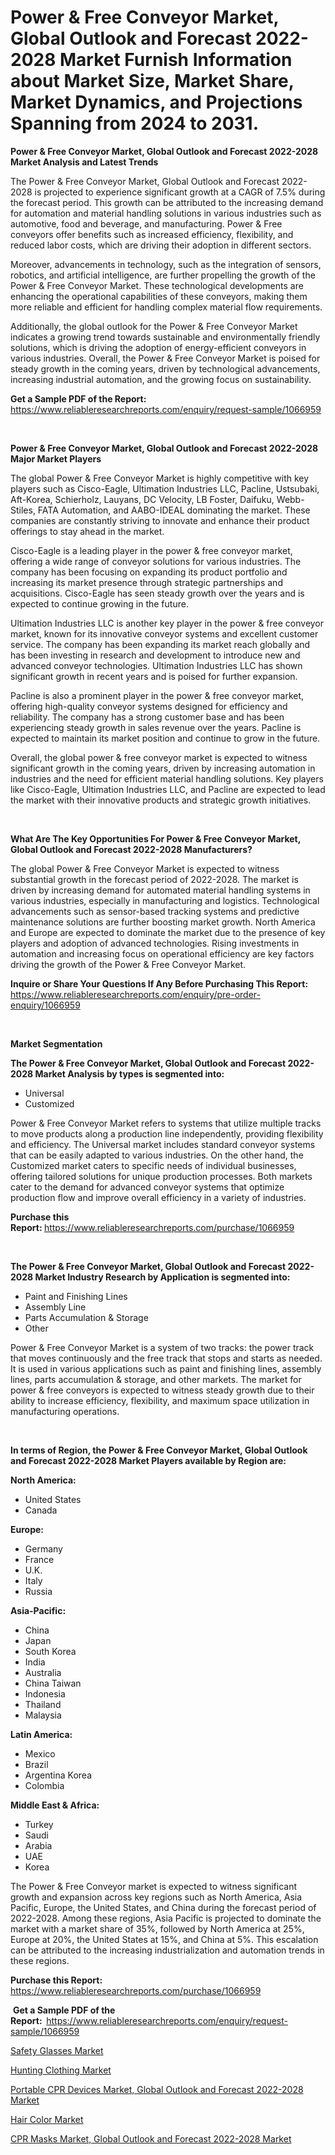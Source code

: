<p><h1>Power & Free Conveyor Market, Global Outlook and Forecast 2022-2028 Market Furnish Information about Market Size, Market Share, Market Dynamics, and Projections Spanning from 2024 to 2031.</h1></p><p><strong>Power & Free Conveyor Market, Global Outlook and Forecast 2022-2028 Market Analysis and Latest Trends</strong></p>
<p><p>The Power & Free Conveyor Market, Global Outlook and Forecast 2022-2028 is projected to experience significant growth at a CAGR of 7.5% during the forecast period. This growth can be attributed to the increasing demand for automation and material handling solutions in various industries such as automotive, food and beverage, and manufacturing. Power & Free conveyors offer benefits such as increased efficiency, flexibility, and reduced labor costs, which are driving their adoption in different sectors.</p><p>Moreover, advancements in technology, such as the integration of sensors, robotics, and artificial intelligence, are further propelling the growth of the Power & Free Conveyor Market. These technological developments are enhancing the operational capabilities of these conveyors, making them more reliable and efficient for handling complex material flow requirements.</p><p>Additionally, the global outlook for the Power & Free Conveyor Market indicates a growing trend towards sustainable and environmentally friendly solutions, which is driving the adoption of energy-efficient conveyors in various industries. Overall, the Power & Free Conveyor Market is poised for steady growth in the coming years, driven by technological advancements, increasing industrial automation, and the growing focus on sustainability.</p></p>
<p><strong>Get a Sample PDF of the Report:&nbsp;</strong> <a href="https://www.reliableresearchreports.com/enquiry/request-sample/1066959">https://www.reliableresearchreports.com/enquiry/request-sample/1066959</a></p>
<p>&nbsp;</p>
<p><strong>Power & Free Conveyor Market, Global Outlook and Forecast 2022-2028 Major Market Players</strong></p>
<p><p>The global Power & Free Conveyor Market is highly competitive with key players such as Cisco-Eagle, Ultimation Industries LLC, Pacline, Ustsubaki, Aft-Korea, Schierholz, Lauyans, DC Velocity, LB Foster, Daifuku, Webb-Stiles, FATA Automation, and AABO-IDEAL dominating the market. These companies are constantly striving to innovate and enhance their product offerings to stay ahead in the market.</p><p>Cisco-Eagle is a leading player in the power & free conveyor market, offering a wide range of conveyor solutions for various industries. The company has been focusing on expanding its product portfolio and increasing its market presence through strategic partnerships and acquisitions. Cisco-Eagle has seen steady growth over the years and is expected to continue growing in the future.</p><p>Ultimation Industries LLC is another key player in the power & free conveyor market, known for its innovative conveyor systems and excellent customer service. The company has been expanding its market reach globally and has been investing in research and development to introduce new and advanced conveyor technologies. Ultimation Industries LLC has shown significant growth in recent years and is poised for further expansion.</p><p>Pacline is also a prominent player in the power & free conveyor market, offering high-quality conveyor systems designed for efficiency and reliability. The company has a strong customer base and has been experiencing steady growth in sales revenue over the years. Pacline is expected to maintain its market position and continue to grow in the future.</p><p>Overall, the global power & free conveyor market is expected to witness significant growth in the coming years, driven by increasing automation in industries and the need for efficient material handling solutions. Key players like Cisco-Eagle, Ultimation Industries LLC, and Pacline are expected to lead the market with their innovative products and strategic growth initiatives.</p></p>
<p>&nbsp;</p>
<p><strong>What Are The Key Opportunities For Power & Free Conveyor Market, Global Outlook and Forecast 2022-2028 Manufacturers?</strong></p>
<p><p>The global Power & Free Conveyor Market is expected to witness substantial growth in the forecast period of 2022-2028. The market is driven by increasing demand for automated material handling systems in various industries, especially in manufacturing and logistics. Technological advancements such as sensor-based tracking systems and predictive maintenance solutions are further boosting market growth. North America and Europe are expected to dominate the market due to the presence of key players and adoption of advanced technologies. Rising investments in automation and increasing focus on operational efficiency are key factors driving the growth of the Power & Free Conveyor Market.</p></p>
<p><strong>Inquire or Share Your Questions If Any Before Purchasing This Report:</strong> <a href="https://www.reliableresearchreports.com/enquiry/pre-order-enquiry/1066959">https://www.reliableresearchreports.com/enquiry/pre-order-enquiry/1066959</a></p>
<p>&nbsp;</p>
<p><strong>Market Segmentation</strong></p>
<p><strong>The Power & Free Conveyor Market, Global Outlook and Forecast 2022-2028 Market Analysis by types is segmented into:</strong></p>
<p><ul><li>Universal</li><li>Customized</li></ul></p>
<p><p>Power & Free Conveyor Market refers to systems that utilize multiple tracks to move products along a production line independently, providing flexibility and efficiency. The Universal market includes standard conveyor systems that can be easily adapted to various industries. On the other hand, the Customized market caters to specific needs of individual businesses, offering tailored solutions for unique production processes. Both markets cater to the demand for advanced conveyor systems that optimize production flow and improve overall efficiency in a variety of industries.</p></p>
<p><strong>Purchase this Report:&nbsp;</strong><a href="https://www.reliableresearchreports.com/purchase/1066959">https://www.reliableresearchreports.com/purchase/1066959</a></p>
<p>&nbsp;</p>
<p><strong>The Power & Free Conveyor Market, Global Outlook and Forecast 2022-2028 Market Industry Research by Application is segmented into:</strong></p>
<p><ul><li>Paint and Finishing Lines</li><li>Assembly Line</li><li>Parts Accumulation & Storage</li><li>Other</li></ul></p>
<p><p>Power & Free Conveyor Market is a system of two tracks: the power track that moves continuously and the free track that stops and starts as needed. It is used in various applications such as paint and finishing lines, assembly lines, parts accumulation & storage, and other markets. The market for power & free conveyors is expected to witness steady growth due to their ability to increase efficiency, flexibility, and maximum space utilization in manufacturing operations.</p></p>
<p>&nbsp;</p>
<p><strong>In terms of Region, the Power & Free Conveyor Market, Global Outlook and Forecast 2022-2028 Market Players available by Region are:</strong></p>
<p>
    <p> <strong> North America: </strong>
        <ul>
            <li>United States</li>
            <li>Canada</li>
        </ul>
        </p> 
    <p> <strong> Europe: </strong>
        <ul>
            <li>Germany</li>
            <li>France</li>
            <li>U.K.</li>
            <li>Italy</li>
            <li>Russia</li>
        </ul>
        </p> 
    <p> <strong> Asia-Pacific: </strong>
        <ul>
            <li>China</li>
            <li>Japan</li>
            <li>South Korea</li>
            <li>India</li>
            <li>Australia</li>
            <li>China Taiwan</li>
            <li>Indonesia</li>
            <li>Thailand</li>
            <li>Malaysia</li>
        </ul>
        </p> 
    <p> <strong> Latin America: </strong>
        <ul>
            <li>Mexico</li>
            <li>Brazil</li>
            <li>Argentina Korea</li>
            <li>Colombia</li>
        </ul>
        </p> 
    <p> <strong> Middle East & Africa: </strong>
        <ul>
            <li>Turkey</li>
            <li>Saudi</li>
            <li>Arabia</li>
            <li>UAE</li>
            <li>Korea</li>
        </ul>
    </p>
    </p>
<p><p>The Power & Free Conveyor market is expected to witness significant growth and expansion across key regions such as North America, Asia Pacific, Europe, the United States, and China during the forecast period of 2022-2028. Among these regions, Asia Pacific is projected to dominate the market with a market share of 35%, followed by North America at 25%, Europe at 20%, the United States at 15%, and China at 5%. This escalation can be attributed to the increasing industrialization and automation trends in these regions.</p></p>
<p><strong>Purchase this Report: </strong><a href="https://www.reliableresearchreports.com/purchase/1066959">https://www.reliableresearchreports.com/purchase/1066959</a></p>
<p>&nbsp;<strong>Get a Sample PDF of the Report:&nbsp;&nbsp;</strong><a href="https://www.reliableresearchreports.com/enquiry/request-sample/1066959">https://www.reliableresearchreports.com/enquiry/request-sample/1066959</a></p>
<p><strong></strong></p>
<p><p><a href="https://medium.com/@ashlybednar2023/safety-glasses-market-comprehensive-assessment-by-type-application-and-geography-322beafee594">Safety Glasses Market</a></p><p><a href="https://medium.com/@ashlybednar2023/hunting-clothing-market-size-cagr-trends-2024-2030-a4a636246db2">Hunting Clothing Market</a></p><p><a href="https://github.com/Alonsoolds3wq1d81czn8rbol/Market-Research-Report-List-1/blob/main/portable-cpr-devices-market-global-outlook-and-forecast-2022-2028-market.md">Portable CPR Devices Market, Global Outlook and Forecast 2022-2028 Market</a></p><p><a href="https://medium.com/p/da2ba26f17ce/edit">Hair Color Market</a></p><p><a href="https://github.com/Sinjinluong3e0awx2m195k76/Market-Research-Report-List-1/blob/main/cpr-masks-market-global-outlook-and-forecast-2022-2028-market.md">CPR Masks Market, Global Outlook and Forecast 2022-2028 Market</a></p></p>